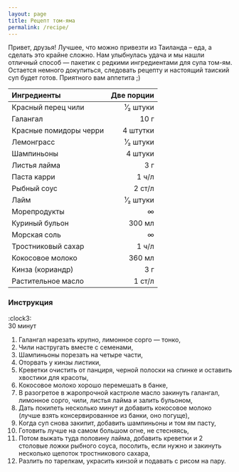 ```yaml
---
layout: page
title: Рецепт том-яма
permalink: /recipe/
---
```


Привет, друзья! Лучшее, что можно привезти из Таиланда – еда, а сделать это крайне сложно. Нам улыбнулась удача и мы нашли отличный способ — пакетик с редкими ингредиентами для супа том-ям. Остается немного докупиться, следовать рецепту и настоящий таиский суп будет готов. Приятного вам аппетита ;)

|Ингредиенты|Две порции          |
|:---------------------|--------:|
|Красный перец чили    |¹⁄₂ штуки|
|Галангал              |     10 г|
|Красные помидоры черри| 4 штутки|
|Лемонграсс            |¹⁄₂ штуки|
|Шампиньоны            |  4 штуки|
|Листья лайма          |      3 г|
|Паста карри           |    1 ч/л|
|Рыбный соус           |   2 ст/л|
|Лайм                  |¹⁄₂ штуки|
|Морепродукты          |        ∞|
|Куриный бульон        |   300 мл|
|Морская соль          |        ∞|
|Тростниковый сахар    |    1 ч/л|
|Кокосовое молоко      |   360 мл|
|Кинза (кориандр)      |      3 г|
|Растительное масло    |   1 ст/л|

### Инструкция

<div>:clock3:</div> 30 минут

1. Галангал нарезать крупно, лимонное сорго — тонко,
2. Чили настругать вместе с семенами,
3. Шампиньоны порезать на четыре части,
4. Оторвать у кинзы листики,
5. Креветки очистить от панциря, черной полоски на спинке и оставить хвостики для красоты,
6. Кокосовое молоко хорошо перемешать в банке,
7. В разогретое в жаропрочной кастрюле масло закинуть галангал, лимонное сорго, чили, листья лайма и залить бульоном,
8. Дать покипеть несколько минут и добавить кокосовое молоко (лучше взять консервированное из банки, оно погуще),
9. Когда суп снова закипит, добавить шампиньоны и том ям пасту,
10. Готовить лучше на самом большом огне, не стесняясь,
11. Потом выжать туда половину лайма, добавить креветки и 2 столовые ложки рыбного соуса, посолить, если нужно и закинуть несколько щепоток тростникового сахара,
12. Разлить по тарелкам, украсить кинзой и подавать с рисом на пару.
